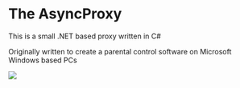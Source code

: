 # The AsyncProxy 

This is a small .NET based proxy written in C#

Originally written to create a parental control software on Microsoft Windows based PCs

<img src="https://travis-ci.org/JuergenGutsch/async-proxy.svg" />
